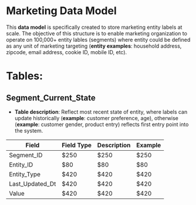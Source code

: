 # Marketing Data Model 
This **data model** is specifically created to store marketing entity labels at scale. The objective of this structure is to enable marketing organization to operate on 100,000+ entity lables (segments) where entity could be defined as any unit of marketing targeting (**entity examples**: household address, zipcode, email address, cookie ID, mobile ID, etc).

# Tables:

## Segment_Current_State
- **Table description**: Reflect most recent state of entity, where labels can update historically (**example**: customer preference, age), otherwise (**example**: customer gender, product entry) reflects first entry point into the system.

| Field    | Field Type | Description | Example |
| -------- | ------- |------- |------- |
| Segment_ID  | $250    |$250    |$250    |
| Entity_ID | $80     |$80     |$80     |
| Entity_Type   | $420    |$420    |$420    |
| Last_Updated_Dt | $420    |$420    |$420    |
| Value   | $420    |$420    |$420    |